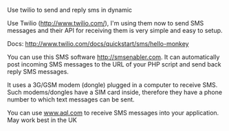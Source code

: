Use twilio to send and reply sms in dynamic







Use Twilio (http://www.twilio.com/), I'm using them now to send SMS messages and their API for receiving them is very simple and easy to setup.

Docs: http://www.twilio.com/docs/quickstart/sms/hello-monkey










You can use this SMS software http://smsenabler.com. It can automatically post incoming SMS messages to the URL of your PHP script and send back reply SMS messages.

It uses a 3G/GSM modem (dongle) plugged in a computer to receive SMS. Such modems/dongles have a SIM card inside, therefore they have a phone number to which text messages can be sent.







You can use www.aql.com to receive SMS messages into your application. May work best in the UK